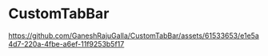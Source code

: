 # CustomTabBar

https://github.com/GaneshRajuGalla/CustomTabBar/assets/61533653/e1e5a4d7-220a-4fbe-a6ef-11f9253b5f17


